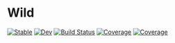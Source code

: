 # Wild

[![Stable](https://img.shields.io/badge/docs-stable-blue.svg)](https://hashimoto-koh.github.io/Wild.jl/stable)
[![Dev](https://img.shields.io/badge/docs-dev-blue.svg)](https://hashimoto-koh.github.io/Wild.jl/dev)
[![Build Status](https://travis-ci.com/hashimoto-koh/Wild.jl.svg?branch=master)](https://travis-ci.com/hashimoto-koh/Wild.jl)
[![Coverage](https://codecov.io/gh/hashimoto-koh/Wild.jl/branch/master/graph/badge.svg)](https://codecov.io/gh/hashimoto-koh/Wild.jl)
[![Coverage](https://coveralls.io/repos/github/hashimoto-koh/Wild.jl/badge.svg?branch=master)](https://coveralls.io/github/hashimoto-koh/Wild.jl?branch=master)
